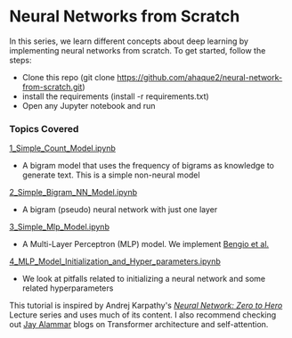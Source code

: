 # Neural Networks from Scratch

In this series, we learn different concepts about deep learning by implementing neural networks from scratch.
To get started, follow the steps:
- Clone this repo (git clone https://github.com/ahaque2/neural-network-from-scratch.git)
- install the requirements (install -r requirements.txt)
- Open any Jupyter notebook and run


### Topics Covered

[1_Simple_Count_Model.ipynb](1_Simple_Count_Model.ipynb)
- A bigram model that uses the frequency of bigrams as knowledge to generate text. This is a simple non-neural model

[2_Simple_Bigram_NN_Model.ipynb](2_Simple_Bigram_NN_Model.ipynb)
- A bigram (pseudo) neural network with just one layer

[3_Simple_Mlp_Model.ipynb](3_Simple_Mlp_Model.ipynb) 
- A Multi-Layer Perceptron (MLP) model. We implement [Bengio et al.](https://www.jmlr.org/papers/volume3/bengio03a/bengio03a.pdf)

[4_MLP_Model_Initialization_and_Hyper_parameters.ipynb](4_MLP_Model_Initialization_and_Hyper_parameters.ipynb)
- We look at pitfalls related to initializing a neural network and some related hyperparameters


This tutorial is inspired by Andrej Karpathy's [_Neural Network: Zero to Hero_](https://www.youtube.com/@AndrejKarpathy) Lecture series and uses much of its content. I also recommend checking out [Jay Alammar](https://jalammar.github.io/illustrated-transformer/) blogs on Transformer architecture and self-attention.
